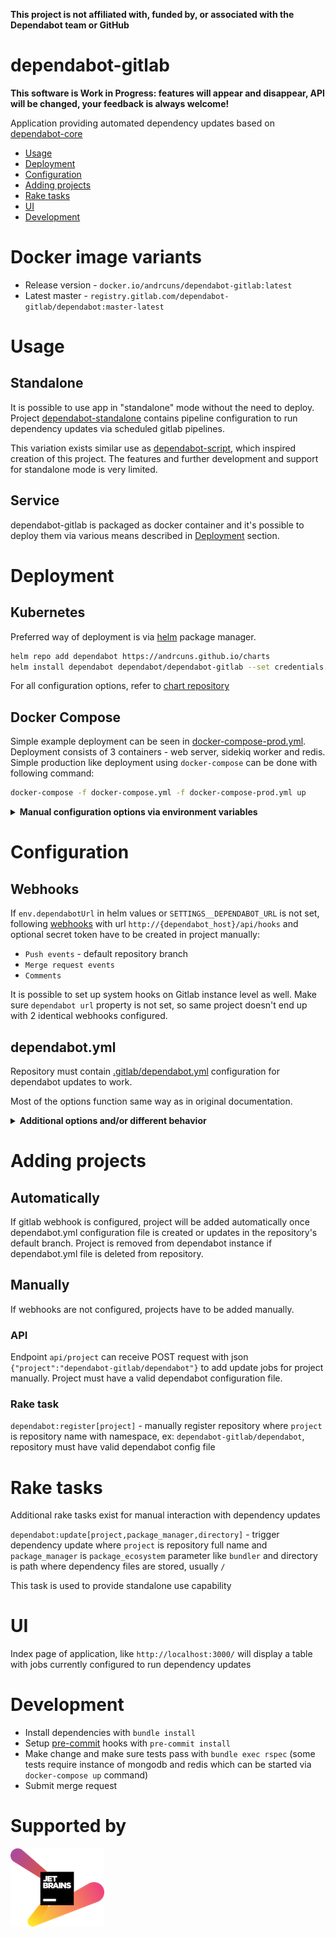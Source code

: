 **This project is not affiliated with, funded by, or associated with the Dependabot team or GitHub**

# dependabot-gitlab

**This software is Work in Progress: features will appear and disappear, API will be changed, your feedback is always welcome!**

Application providing automated dependency updates based on [dependabot-core](https://github.com/dependabot/dependabot-core)

* [Usage](#usage)
* [Deployment](#deployment)
* [Configuration](#configuration)
* [Adding projects](#adding-projects)
* [Rake tasks](#rake-tasks)
* [UI](#ui)
* [Development](#development)

# Docker image variants

* Release version - `docker.io/andrcuns/dependabot-gitlab:latest`
* Latest master - `registry.gitlab.com/dependabot-gitlab/dependabot:master-latest`

# Usage

## Standalone

It is possible to use app in "standalone" mode without the need to deploy. Project [dependabot-standalone](https://gitlab.com/dependabot-gitlab/dependabot-standalone) contains pipeline configuration to run dependency updates via scheduled gitlab pipelines.

This variation exists similar use as [dependabot-script](https://github.com/dependabot/dependabot-script), which inspired
creation of this project. The features and further development and support for standalone mode is very limited.

## Service

dependabot-gitlab is packaged as docker container and it's possible to deploy them via various means described in [Deployment](#Deployment) section.

# Deployment

## Kubernetes

Preferred way of deployment is via [helm](https://helm.sh/) package manager.

```bash
helm repo add dependabot https://andrcuns.github.io/charts
helm install dependabot dependabot/dependabot-gitlab --set credentials.gitlab_access_token=$gitlab_access_token
```

For all configuration options, refer to [chart repository](https://github.com/andrcuns/charts/blob/master/charts/dependabot-gitlab/README.md)

## Docker Compose

Simple example deployment can be seen in [docker-compose-prod.yml](docker-compose-prod.yml). Deployment consists of 3 containers - web server, sidekiq
worker and redis. Simple production like deployment using `docker-compose` can be done with following command:

```bash
docker-compose -f docker-compose.yml -f docker-compose-prod.yml up
```

<details>
<summary><b>Manual configuration options via environment variables</b></summary>

### Configuration environment variables

Application requires few environment variables to work.

* `SETTINGS__GITLAB_URL` - url of gitlab instance, ex: `https://gitlab.com` by default
* `SETTINGS__GITLAB_ACCESS_TOKEN` - [gitlab](https://docs.gitlab.com/ee/user/profile/personal_access_tokens.html) personal access token with api scope
* `SETTINGS__GITHUB_ACCESS_TOKEN` - [github](https://docs.github.com/en/github/authenticating-to-github/creating-a-personal-access-token) personal access token with repository read scope, without it you can run into rate limits when fetching changelog and release notes for all dependencies which code comes from github
* `SETTINGS__GITLAB_AUTH_TOKEN` - optional gitlab webhook token which can be configured under webhook settings in gitlab, if not present,
token set in gitlab webhook configuration will be ignored
* `SETTINGS__DEPENDABOT_URL` - url application can be reached on, example: `https://dependabot-gitlab.com`. This url will be used to automatically
add necessary webhooks to project

### Private registry credentials

For dependabot to be able to resolve dependencies from private registries, credentials must be provided. Credentials are configured via
environment variables with following naming pattern:

* `SETTINGS__CREDENTIALS__{REGISTRY_TYPE}__{REGISTRY_NAME}__{REGISTRY_SPECIFIC_PARAM}`, where:
  * `REGISTRY_TYPE` - `MAVEN,DOCKER,NPM`
  * `REGISTRY_NAME` - some unique name identifying registry
  * `REGISTRY_SPECIFIC_PARAM` - parameters, like url, username, password depending on registry type

Please note the mandatory double underscores `__`\
Multiple registries of the same type can be configured at the same time

#### Maven repositories

* `SETTINGS__CREDENTIALS__MAVEN__{REPOSITORY_NAME}__URL` - base url of the repository
* `SETTINGS__CREDENTIALS__MAVEN__{REPOSITORY_NAME}__USERNAME` - user with read access
* `SETTINGS__CREDENTIALS__MAVEN__{REPOSITORY_NAME}__PASSWORD` - password for the user

#### Docker registries

* `SETTINGS__CREDENTIALS__DOCKER__{REGISTRY_NAME}__REGISTRY` - registry hostname like `registry.hub.docker.com`
* `SETTINGS__CREDENTIALS__DOCKER__{REGISTRY_NAME}__USERNAME` - user with read access
* `SETTINGS__CREDENTIALS__DOCKER__{REGISTRY_NAME}__PASSWORD` - password for the user

#### Npm registries

* `SETTINGS__CREDENTIALS__NPM__{REGISTRY_NAME}__REGISTRY` - registry url
* `SETTINGS__CREDENTIALS__NPM__{REGISTRY_NAME}__TOKEN` - authentication token

#### Example

```bash
SETTINGS__CREDENTIALS__MAVEN__REPO1__URL=maven_url
SETTINGS__CREDENTIALS__MAVEN__REPO1__USERNAME=maven_username
SETTINGS__CREDENTIALS__MAVEN__REPO1__PASSWORD=maven_password
SETTINGS__CREDENTIALS__DOCKER__REGISTRY1__REGISTRY=docker_registry
SETTINGS__CREDENTIALS__DOCKER__REGISTRY1__USERNAME=docker_username
SETTINGS__CREDENTIALS__DOCKER__REGISTRY1__PASSWORD=docker_password
SETTINGS__CREDENTIALS__NPM__REGISTRY1__REGISTRY=npm_registry
SETTINGS__CREDENTIALS__NPM__REGISTRY1__TOKEN=npm_token
```

</details>

# Configuration

## Webhooks

If `env.dependabotUrl` in helm values or `SETTINGS__DEPENDABOT_URL` is not set, following [webhooks](https://docs.gitlab.com/ee/user/project/integrations/webhooks.html) with url `http://{dependabot_host}/api/hooks` and optional secret token have to be created in project manually:

* `Push events` - default repository branch
* `Merge request events`
* `Comments`

It is possible to set up system hooks on Gitlab instance level as well.
Make sure `dependabot url` property is not set, so same project doesn't end up with 2 identical webhooks configured.

## dependabot.yml

Repository must contain [.gitlab/dependabot.yml](https://docs.github.com/en/github/administering-a-repository/configuration-options-for-dependency-updates)
configuration for dependabot updates to work.

Most of the options function same way as in original documentation.

<details>
<summary><b>Additional options and/or different behavior</b></summary>

## allow/ignore

Multiple global allow options will be combined. Following options will result in updating only direct production dependencies:

```yml
allow:
  - dependency-type: direct
  - dependency-type: production
```

`dependency-name` accepts regex expression for matching name in allow and ignore configuration

```yml
allow:
  - dependency-name: "^react\w+"
```

## rebase-strategy

Because gitlab doesn't emit webhook when repository can no longer be merged due to conflict, this option will only have any
effect when scheduled jobs run. The rebase will not happen as soon as repository got conflicts.

```yml
rebase-strategy: auto
```

## auto-merge

Automatically accept merge request and set it to merge when pipeline succeeds. In order for this function to work, following criteria must be met:

* pipelines for merge requests must be enabled
* user must be able to merge
* merge request doesn't have mandatory approvals

```yml
auto-merge: true
```

This feature is not guaranteed to work due to gitlab limitation of accepting merge request before pipeline has been triggered. If pipeline
started with delay after merge request was created, trying to accept and auto merge might fail with `Method Not Allowed` error.
</details>

# Adding projects

## Automatically

If gitlab webhook is configured, project will be added automatically once dependabot.yml configuration file is created or updates in the repository's default branch.
Project is removed from dependabot instance if dependabot.yml file is deleted from repository.

## Manually

If webhooks are not configured, projects have to be added manually.

### API

Endpoint `api/project` can receive POST request with json `{"project":"dependabot-gitlab/dependabot"}` to add update jobs for project manually. Project must have a valid dependabot configuration file.

### Rake task

`dependabot:register[project]` - manually register repository where `project` is repository name with namespace, ex: `dependabot-gitlab/dependabot`, repository must have valid dependabot config file

# Rake tasks

Additional rake tasks exist for manual interaction with dependency updates

`dependabot:update[project,package_manager,directory]` - trigger dependency update where `project` is repository full name and `package_manager` is `package_ecosystem` parameter like `bundler` and directory is path where dependency files are stored, usually `/`

This task is used to provide standalone use capability

# UI

Index page of application, like `http://localhost:3000/` will display a table with jobs currently configured to run dependency updates

# Development

* Install dependencies with `bundle install`
* Setup [pre-commit](https://pre-commit.com/) hooks with `pre-commit install`
* Make change and make sure tests pass with `bundle exec rspec` (some tests require instance of mongodb and redis which can be started via `docker-compose up` command)
* Submit merge request

# Supported by

[![jetbrains](jetbrains.png)](https://www.jetbrains.com/?from=dependabot-gitlab)
